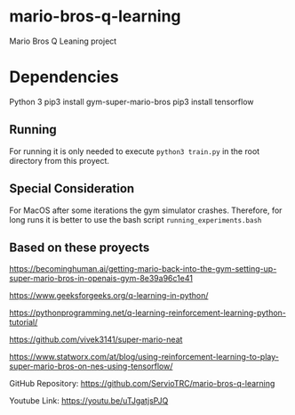 # mario-bros-q-learning
Mario Bros Q Leaning project

# Dependencies
Python 3
pip3 install gym-super-mario-bros
pip3 install tensorflow


## Running
For running it is only needed to execute `python3 train.py` in the root directory from this proyect.


## Special Consideration
For MacOS after some iterations the gym simulator crashes. Therefore, for long runs it is better to use the bash script `running_experiments.bash`


## Based on these proyects
https://becominghuman.ai/getting-mario-back-into-the-gym-setting-up-super-mario-bros-in-openais-gym-8e39a96c1e41

https://www.geeksforgeeks.org/q-learning-in-python/

https://pythonprogramming.net/q-learning-reinforcement-learning-python-tutorial/

https://github.com/vivek3141/super-mario-neat

https://www.statworx.com/at/blog/using-reinforcement-learning-to-play-super-mario-bros-on-nes-using-tensorflow/


GitHub Repository:
https://github.com/ServioTRC/mario-bros-q-learning


Youtube Link:
https://youtu.be/uTJgatjsPJQ 

